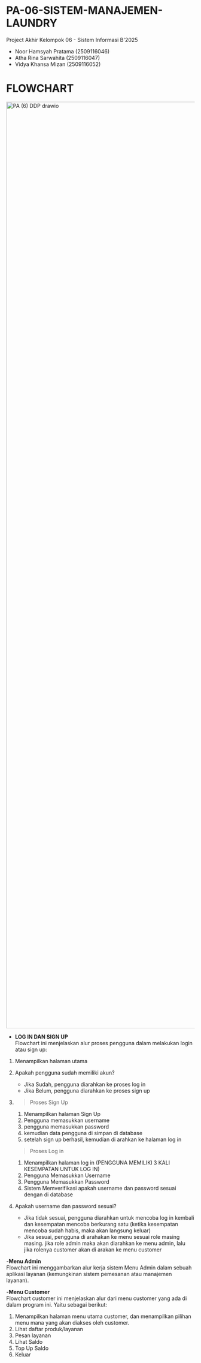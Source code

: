 # PA-06-SISTEM-MANAJEMEN-LAUNDRY
Project Akhir Kelompok 06 - Sistem Informasi B'2025
- Noor Hamsyah Pratama (2509116046)
- Atha Rina Sarwahita (2509116047)
- Vidya Khansa Mizan (2509116052)

# FLOWCHART
<img width="7610" height="2472" alt="PA (6) DDP  drawio" src="https://github.com/user-attachments/assets/1a4bc29f-e96d-43a0-81ea-023878d47ec5" />

- **LOG IN DAN SIGN UP**\
Flowchart ini menjelaskan alur proses pengguna dalam melakukan login atau sign up:
1. Menampilkan halaman utama
2. Apakah pengguna sudah memiliki akun?
   - Jika Sudah, pengguna diarahkan ke proses log in
   - Jika Belum, pengguna diarahkan ke proses sign up
3. > Proses Sign Up
     1. Menampilkan halaman Sign Up
     2. Pengguna memasukkan username
     3. pengguna memasukkan password
     4. kemudian data pengguna di simpan di database
     5. setelah sign up berhasil, kemudian di arahkan ke halaman log in

   > Proses Log in
     1. Menampilkan halaman log in
     (PENGGUNA MEMILIKI 3 KALI KESEMPATAN UNTUK LOG IN)
     2. Pengguna Memasukkan Username
     3. Pengguna Memasukkan Password
     4. Sistem Memverifikasi apakah username dan password sesuai dengan di database

 4. Apakah username dan password sesuai?
    - Jika tidak sesuai, pengguna diarahkan untuk mencoba log in kembali dan kesempatan mencoba berkurang satu  (ketika kesempatan mencoba sudah habis, maka akan langsung keluar)
    - Jika sesuai, pengguna di arahakan ke menu sesuai role masing masing. jika role admin maka akan diarahkan ke menu admin, lalu jika rolenya customer akan di arakan ke menu customer
        
-**Menu Admin**\
Flowchart ini menggambarkan alur kerja sistem Menu Admin dalam sebuah aplikasi layanan (kemungkinan sistem pemesanan atau manajemen layanan).



-**Menu Customer**\
Flowchart customer ini menjelaskan alur dari menu customer yang ada di dalam program ini. Yaitu sebagai berikut:
1. Menampilkan halaman menu utama customer, dan menampilkan pilihan menu mana yang akan diakses oleh customer.
2. Lihat daftar produk/layanan
3. Pesan layanan
4. Lihat Saldo
5. Top Up Saldo
6. Keluar
